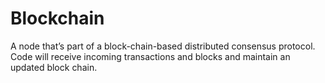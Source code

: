 # Blockchain
 A node that’s part of a block-chain-based distributed consensus protocol. Code will receive incoming transactions and blocks and maintain an updated block chain.
